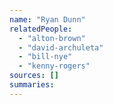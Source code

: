 ```yaml
---
name: "Ryan Dunn"
relatedPeople:
  - "alton-brown"
  - "david-archuleta"
  - "bill-nye"
  - "kenny-rogers"
sources: []
summaries:
---
```


